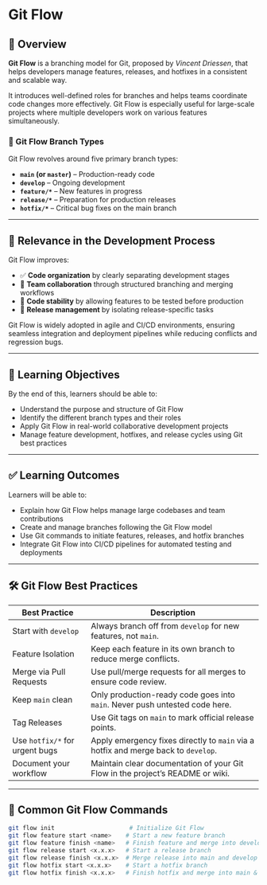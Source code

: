 # Git Flow

## 📘 Overview

**Git Flow** is a branching model for Git, proposed by *Vincent Driessen*, that helps developers manage features, releases, and hotfixes in a consistent and scalable way.

It introduces well-defined roles for branches and helps teams coordinate code changes more effectively. Git Flow is especially useful for large-scale projects where multiple developers work on various features simultaneously.

### 🚀 Git Flow Branch Types

Git Flow revolves around five primary branch types:

- **`main` (or `master`)** – Production-ready code
- **`develop`** – Ongoing development
- **`feature/*`** – New features in progress
- **`release/*`** – Preparation for production releases
- **`hotfix/*`** – Critical bug fixes on the main branch

---

## 🧠 Relevance in the Development Process

Git Flow improves:

- ✅ **Code organization** by clearly separating development stages
- 🤝 **Team collaboration** through structured branching and merging workflows
- 🧪 **Code stability** by allowing features to be tested before production
- 🚀 **Release management** by isolating release-specific tasks

Git Flow is widely adopted in agile and CI/CD environments, ensuring seamless integration and deployment pipelines while reducing conflicts and regression bugs.

---

## 🎯 Learning Objectives

By the end of this, learners should be able to:

- Understand the purpose and structure of Git Flow
- Identify the different branch types and their roles
- Apply Git Flow in real-world collaborative development projects
- Manage feature development, hotfixes, and release cycles using Git best practices

---

## ✅ Learning Outcomes

Learners will be able to:

- Explain how Git Flow helps manage large codebases and team contributions
- Create and manage branches following the Git Flow model
- Use Git commands to initiate features, releases, and hotfix branches
- Integrate Git Flow into CI/CD pipelines for automated testing and deployments

---

## 🛠️ Git Flow Best Practices

| Best Practice                 | Description                                                                 |
|------------------------------|-----------------------------------------------------------------------------|
| Start with `develop`         | Always branch off from `develop` for new features, not `main`.              |
| Feature Isolation            | Keep each feature in its own branch to reduce merge conflicts.              |
| Merge via Pull Requests      | Use pull/merge requests for all merges to ensure code review.               |
| Keep `main` clean            | Only production-ready code goes into `main`. Never push untested code here. |
| Tag Releases                 | Use Git tags on `main` to mark official release points.                     |
| Use `hotfix/*` for urgent bugs | Apply emergency fixes directly to `main` via a hotfix and merge back to `develop`. |
| Document your workflow       | Maintain clear documentation of your Git Flow in the project’s README or wiki.|

---

## 🧾 Common Git Flow Commands

```bash
git flow init                     # Initialize Git Flow
git flow feature start <name>    # Start a new feature branch
git flow feature finish <name>   # Finish feature and merge into develop
git flow release start <x.x.x>   # Start a release branch
git flow release finish <x.x.x>  # Merge release into main and develop
git flow hotfix start <x.x.x>    # Start a hotfix branch
git flow hotfix finish <x.x.x>   # Finish hotfix and merge into main & develop
